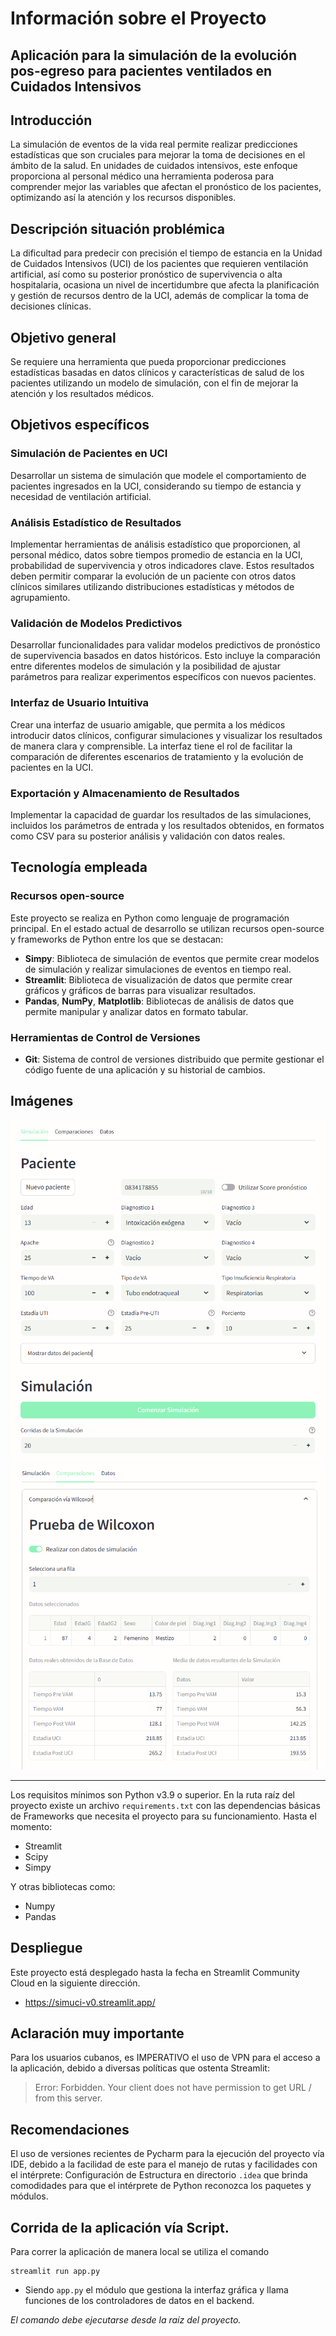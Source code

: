 # Información sobre el Proyecto

## Aplicación para la simulación de la evolución pos-egreso para pacientes ventilados en Cuidados Intensivos

## Introducción

La simulación de eventos de la vida real permite realizar predicciones estadísticas que son cruciales para mejorar la
toma de decisiones en el ámbito de la salud. En unidades de cuidados intensivos, este enfoque proporciona al personal
médico una herramienta poderosa para comprender mejor las variables que afectan el pronóstico de los pacientes,
optimizando así la atención y los recursos disponibles.

## Descripción situación problémica

La dificultad para predecir con precisión el tiempo de estancia en la Unidad de Cuidados Intensivos (UCI) de los
pacientes que requieren ventilación artificial, así como su posterior pronóstico de supervivencia o alta hospitalaria,
ocasiona un nivel de incertidumbre que afecta la planificación y gestión de recursos dentro de la UCI, además de
complicar la toma de decisiones clínicas.

## Objetivo general

Se requiere una herramienta que pueda proporcionar predicciones estadísticas basadas en datos clínicos y características
de salud de los pacientes utilizando un modelo de simulación, con el fin de mejorar la atención y los resultados
médicos.

## Objetivos específicos

### Simulación de Pacientes en UCI

Desarrollar un sistema de simulación que modele el comportamiento de pacientes ingresados en la UCI, considerando su
tiempo de estancia y necesidad de ventilación artificial.

### Análisis Estadístico de Resultados

Implementar herramientas de análisis estadístico que proporcionen, al personal médico, datos sobre tiempos promedio de
estancia en la UCI, probabilidad de supervivencia y otros indicadores clave. Estos resultados deben permitir comparar la
evolución de un paciente con otros datos clínicos similares utilizando distribuciones estadísticas y métodos de
agrupamiento.

### Validación de Modelos Predictivos

Desarrollar funcionalidades para validar modelos predictivos de pronóstico de supervivencia basados en datos históricos.
Esto incluye la comparación entre diferentes modelos de simulación y la posibilidad de ajustar parámetros para realizar
experimentos específicos con nuevos pacientes.

### Interfaz de Usuario Intuitiva

Crear una interfaz de usuario amigable, que permita a los médicos introducir datos clínicos, configurar simulaciones y
visualizar los resultados de manera clara y comprensible. La interfaz tiene el rol de facilitar la comparación de
diferentes escenarios de tratamiento y la evolución de pacientes en la UCI.

### Exportación y Almacenamiento de Resultados

Implementar la capacidad de guardar los resultados de las simulaciones, incluidos los parámetros de entrada y los
resultados obtenidos, en formatos como CSV para su posterior análisis y validación con datos reales.

## Tecnología empleada

### Recursos open-source

Este proyecto se realiza en Python como lenguaje de programación principal. En el estado actual de desarrollo se
utilizan recursos open-source y frameworks de Python entre los que se destacan:

- **Simpy**: Biblioteca de simulación de eventos que permite crear modelos de simulación y realizar simulaciones de
  eventos en tiempo real.
- **Streamlit**: Biblioteca de visualización de datos que permite crear gráficos y gráficos de barras para visualizar
  resultados.
- **Pandas**, **NumPy**, **Matplotlib**: Bibliotecas de análisis de datos que permite manipular y analizar datos en
  formato tabular.

### Herramientas de Control de Versiones

- **Git**: Sistema de control de versiones distribuido que permite gestionar el código fuente de una aplicación y su
  historial de cambios.

## Imágenes

![Captura de Pantalla de la página local](imgs/screenshots/screenshot_streamlit_local_5_10_2024_1.png)
![Captura de Pantalla de la página local](imgs/screenshots/screenshot_streamlit_local_5_10_2024_2.png)

___


Los requisitos mínimos son Python v3.9 o superior.
En la ruta raíz del proyecto existe un archivo `requirements.txt` con las dependencias básicas de Frameworks que
necesita el proyecto para su funcionamiento.
Hasta el momento:

- Streamlit
- Scipy
- Simpy

Y otras bibliotecas como:

- Numpy
- Pandas

## Despliegue

Este proyecto está desplegado hasta la fecha en Streamlit Community Cloud en la siguiente dirección.

- https://simuci-v0.streamlit.app/

## **Aclaración muy importante**

Para los usuarios cubanos, es IMPERATIVO el uso de VPN para el acceso a la aplicación, debido a diversas políticas que
ostenta Streamlit:
> Error: Forbidden.
> Your client does not have permission to get URL / from this server.

## Recomendaciones

El uso de versiones recientes de Pycharm para la ejecución del proyecto vía IDE, debido a la facilidad de este para el
manejo de rutas y facilidades con el intérprete: Configuración de Estructura en directorio `.idea` que brinda
comodidades para que el intérprete de Python reconozca los paquetes y módulos.

## Corrida de la aplicación vía Script.

Para correr la aplicación de manera local se utiliza el comando

```commandline
streamlit run app.py
```

- Siendo `app.py` el módulo que gestiona la interfaz gráfica y llama funciones de los controladores de datos en el
  backend.

*El comando debe ejecutarse desde la raíz del proyecto.*
